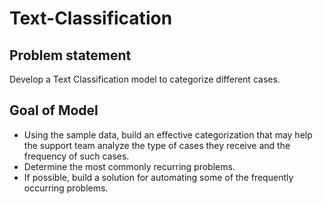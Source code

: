 # Text-Classification
## Problem statement
Develop a Text Classification model to categorize different cases.
## Goal of Model
* Using the sample data, build an effective categorization that may help the support team analyze the type of cases they receive and the frequency of such cases.
* Determine the most commonly recurring problems.
* If possible, build a solution for automating some of the frequently occurring problems. 

